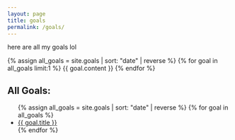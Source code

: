 ```yaml
---
layout: page
title: goals
permalink: /goals/
---
```

here are all my goals lol

{% assign all_goals = site.goals | sort: "date" | reverse %}
{% for goal in all_goals limit:1 %}
  {{ goal.content }}
{% endfor %}

## All Goals:
<ul>
  {% assign all_goals = site.goals | sort: "date" | reverse %}
  {% for goal in all_goals %}
    <li><a href="{{ goal.url }}">{{ goal.title }}</a></li>
  {% endfor %}
</ul>